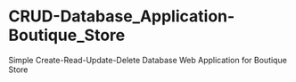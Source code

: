 # CRUD-Database_Application-Boutique_Store
Simple Create-Read-Update-Delete Database Web Application for Boutique Store
